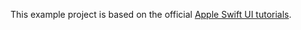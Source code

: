 This example project is based on the official
[Apple Swift UI tutorials](https://developer.apple.com/tutorials/swiftui).